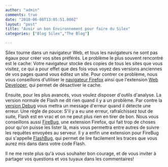 ```yaml
---
author: "admin"
comments: true
date: "2010-06-08T13:05:51.000Z"
layout: "post"
title: "Avoir un bon Environnement pour faire du Silex"
categories: ["Blog Silex","The Blog"]

---
```

Silex tourne dans un navigateur Web, et tous les navigateurs ne sont pas égaux pour créer vos sites préférés. Le problème le plus souvent rencontré est le cache: Votre navigateur stocke des copies de tous les sites que vous visitez, ce qui a pour effet que des fois vous voyez des versions anciennes de vos pages quand vous éditez un site. Pour contrer ce problème, nous vous conseillons d'utiliser le [navigateur Firefox](http://www.mozilla-europe.org/firefox/) ainsi que l'extension [Web Developer](http://chrispederick.com/work/web-developer/), qui permet de désactiver le cache.

Ensuite, pour les plus avancés, vous voulez disposer d'outils d'analyse. La version normale de Flash ne dit rien quand il y a un problème. Par contre la [version Debug](http://www.adobe.com/support/flashplayer/downloads.html) vous mettra un message d'erreur quand il détecte une erreur. Une règle de pouce: S'il y a eu une erreur, rafraîchissez tout de suite, Flash est en vrac et on ne peut plus rien en tirer de bon. Nous vous conseillons aussi [FireBug](http://getfirebug.com/), une extension Firefox, qui fait trop de choses pour qu'on puisse les lister là, mais vous permettra entre autres de suivre les requêtes envoyées au serveur. Il y a enfin une extension pour FireBug qui s'appelle [FlashBug](http://blog.coursevector.com/flashbug), qui permet de lire facilement les traces que vous aurez mis dans dans votre code Flash.

Il ne me reste plus qu'à vous souhaiter bon courage, et de vous inviter à partager vos questions et vos tuyaux dans les commentaires!


